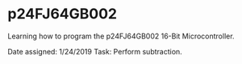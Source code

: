 # p24FJ64GB002
Learning how to program the p24FJ64GB002 16-Bit Microcontroller.

Date assigned: 1/24/2019
Task: Perform subtraction.
